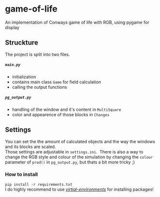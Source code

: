 # game-of-life 
An implementation of Conways game of life with RGB, using pygame for display

## Struckture
The project is split into two files.  
##### `main.py`
* initialization
* contains main class `Game` for field calculation
* calling the output functions


##### `pg_output.py`  
* handling of the window and it's content in `MultiSquare`
* color and appearence of those blocks in `Changes`

## Settings
You can set the the amount of calculated objects and the way the windows and its blocks are scaled.  
Those settings are adjustable in `settings.ini`.
‌
There is also a way to change the RGB style and colour of the simulation by changing the `colour` parameter of `prod()` in `pg_output.py`, but thats a bit more tricky ;)

### How to install
`pip install -r requirements.txt`  
I do highly recommend to use [_virtial-environments_](https://packaging.python.org/guides/installing-using-pip-and-virtual-environments/#creating-a-virtual-environment) for installing packages!

